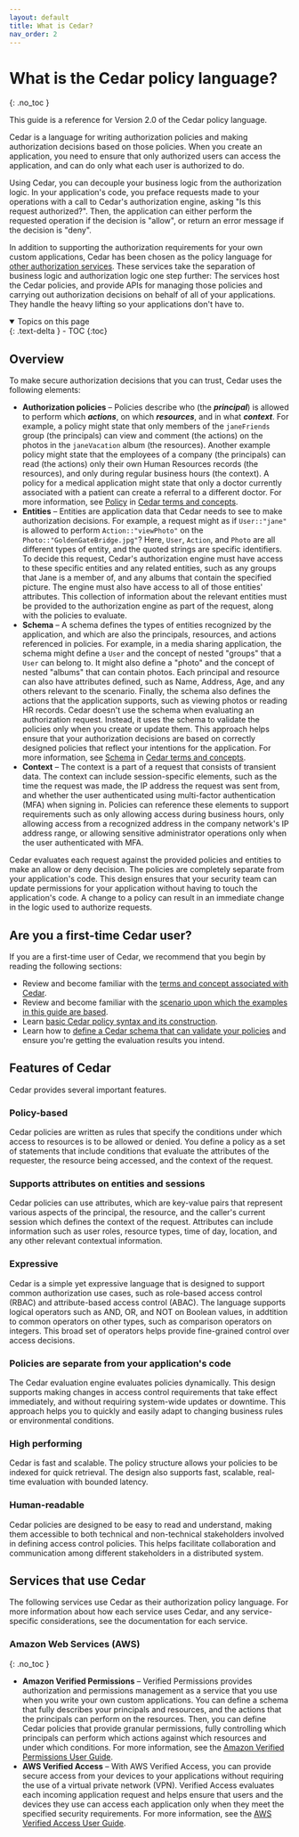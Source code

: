 ```yaml
---
layout: default
title: What is Cedar?
nav_order: 2
---
```


# What is the Cedar policy language?<a name="what-is-cedar"></a>
{: .no_toc }

This guide is a reference for Version 2.0 of the Cedar policy language.

Cedar is a language for writing authorization policies and making authorization decisions based on those policies. When you create an application, you need to ensure that only authorized users can access the application, and can do only what each user is authorized to do.

Using Cedar, you can decouple your business logic from the authorization logic. In your application's code, you preface requests made to your operations with a call to Cedar's authorization engine, asking "Is this request authorized?". Then, the application can either perform the requested operation if the decision is "allow", or return an error message if the decision is "deny".

In addition to supporting the authorization requirements for your own custom applications, Cedar has been chosen as the policy language for [other authorization services](#related-services). These services take the separation of business logic and authorization logic one step further: The services host the Cedar policies, and provide APIs for managing those policies and carrying out authorization decisions on behalf of all of your applications. They handle the heavy lifting so your applications don't have to. 

<details open markdown="block">
  <summary>
    Topics on this page
  </summary>
  {: .text-delta }
- TOC
{:toc}
</details>

## Overview<a name="cedar-overview"></a>

To make secure authorization decisions that you can trust, Cedar uses the following elements:
+ **Authorization policies** – Policies describe who \(the ***principal***\) is allowed to perform which ***actions***, on which ***resources***, and in what ***context***. For example, a policy might state that only members of the `janeFriends` group \(the principals\) can view and comment \(the actions\) on the photos in the `janeVacation` album \(the resources\). Another example policy might state that the employees of a company \(the principals\) can read \(the actions\) only their own Human Resources records \(the resources\), and only during regular business hours \(the context\). A policy for a medical application might state that only a doctor currently associated with a patient can create a referral to a different doctor. For more information, see [Policy](terminology.md#term-policy) in [Cedar terms and concepts](terminology.md).
+ **Entities** – Entities are application data that Cedar needs to see to make authorization decisions. For example, a request might as if `User::"jane"` is allowed to perform `Action::"viewPhoto"` on the `Photo::"GoldenGateBridge.jpg"`? Here, `User`, `Action`, and `Photo` are all different types of entity, and the quoted strings are specific identifiers. To decide this request, Cedar's authorization engine must have access to these specific entities and any related entities, such as any groups that Jane is a member of, and any albums that contain the specified picture. The engine must also have access to all of those entities' attributes. This collection of information about the relevant entities must be provided to the authorization engine as part of the request, along with the policies to evaluate.
+ **Schema** – A schema defines the types of entities recognized by the application, and which are also the principals, resources, and actions referenced in policies. For example, in a media sharing application, the schema might define a `User` and the concept of nested "groups" that a `User` can belong to. It might also define a "photo" and the concept of nested "albums" that can contain photos. Each principal and resource can also have attributes defined, such as Name, Address, Age, and any others relevant to the scenario. Finally, the schema also defines the actions that the application supports, such as viewing photos or reading HR records. Cedar doesn't use the schema when evaluating an authorization request. Instead, it uses the schema to validate the policies only when you create or update them. This approach helps ensure that your authorization decisions are based on correctly designed policies that reflect your intentions for the application. For more information, see [Schema](terminology.md#term-schema) in [Cedar terms and concepts](terminology.md).
+ **Context** – The context is a part of a request that consists of transient data. The context can include session-specific elements, such as the time the request was made, the IP address the request was sent from, and whether the user authenticated using multi-factor authentication \(MFA\) when signing in. Policies can reference these elements to support requirements such as only allowing access during business hours, only allowing access from a recognized address in the company network's IP address range, or allowing sensitive administrator operations only when the user authenticated with MFA.

Cedar evaluates each request against the provided policies and entities to make an allow or deny decision. The policies are completely separate from your application's code. This design ensures that your security team can update permissions for your application without having to touch the application's code. A change to a policy can result in an immediate change in the logic used to authorize requests. 

## Are you a first-time Cedar user?<a name="first-time-user"></a>

If you are a first-time user of Cedar, we recommend that you begin by reading the following sections:
+ Review and become familiar with the [terms and concept associated with Cedar](terminology.md).
+ Review and become familiar with the [scenario upon which the examples in this guide are based](scenario.md).
+ Learn [basic Cedar policy syntax and its construction](syntax-policy.md).
+ Learn how to [define a Cedar schema that can validate your policies](schema.md) and ensure you're getting the evaluation results you intend.

## Features of Cedar<a name="feature-overview"></a>

Cedar provides several important features.

### Policy-based<a name="policy-based"></a>

Cedar policies are written as rules that specify the conditions under which access to resources is to be allowed or denied. You define a policy as a set of statements that include conditions that evaluate the attributes of the requester, the resource being accessed, and the context of the request.

### Supports attributes on entities and sessions <a name="attribute-based"></a>

Cedar policies can use attributes, which are key-value pairs that represent various aspects of the principal, the resource, and the caller's current session which defines the context of the request. Attributes can include information such as user roles, resource types, time of day, location, and any other relevant contextual information.

### Expressive<a name="feature-expressive"></a>

Cedar is a simple yet expressive language that is designed to support common authorization use cases, such as role-based access control \(RBAC\) and attribute-based access control \(ABAC\). The language supports logical operators such as AND, OR, and NOT on Boolean values, in addtition to common operators on other types, such as comparison operators on integers. This broad set of operators helps provide fine-grained control over access decisions.

### Policies are separate from your application's code<a name="feature-dynamic"></a>

The Cedar evaluation engine evaluates policies dynamically. This design supports making changes in access control requirements that take effect immediately, and without requiring system-wide updates or downtime. This approach helps you to quickly and easily adapt to changing business rules or environmental conditions.

### High performing<a name="feature-performant"></a>

Cedar is fast and scalable. The policy structure allows your policies to be indexed for quick retrieval. The design also supports fast, scalable, real-time evaluation with bounded latency.

### Human-readable<a name="feature-readable"></a>

Cedar policies are designed to be easy to read and understand, making them accessible to both technical and non-technical stakeholders involved in defining access control policies. This helps facilitate collaboration and communication among different stakeholders in a distributed system.

## Services that use Cedar<a name="related-services"></a>

The following services use Cedar as their authorization policy language. For more information about how each service uses Cedar, and any service-specific considerations, see the documentation for each service.

### **Amazon Web Services \(AWS\)**
{: .no_toc }

+ **Amazon Verified Permissions** – Verified Permissions provides authorization and permissions management as a service that you use when you write your own custom applications. You can define a schema that fully describes your principals and resources, and the actions that the principals can perform on the resources. Then, you can define Cedar policies that provide granular permissions, fully controlling which principals can perform which actions against which resources and under which conditions. For more information, see the [Amazon Verified Permissions User Guide](https://docs.aws.amazon.com/verified-permissions/latest/userguide/).
+ **AWS Verified Access** – With AWS Verified Access, you can provide secure access from your devices to your applications without requiring the use of a virtual private network \(VPN\). Verified Access evaluates each incoming application request and helps ensure that users and the devices they use can access each application only when they meet the specified security requirements. For more information, see the [AWS Verified Access User Guide](https://docs.aws.amazon.com/verified-access/latest/ug/).
